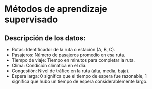 # Métodos de aprendizaje supervisado

## Descripción de los datos:

- Rutas: Identificador de la ruta o estación (A, B, C).
- Pasajeros: Número de pasajeros promedio en esa ruta.
- Tiempo de viaje: Tiempo en minutos para completar la ruta.
- Clima: Condición climática en el día.
- Congestión: Nivel de tráfico en la ruta (alta, media, baja).
- Espera larga: 0 significa que el tiempo de espera fue razonable, 1 significa que hubo un tiempo de espera considerablemente largo.